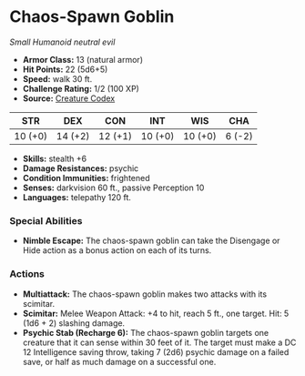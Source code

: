 # Chaos-Spawn Goblin

*Small* *Humanoid* *neutral evil*

- **Armor Class:** 13 (natural armor)
- **Hit Points:** 22 (5d6+5)
- **Speed:** walk 30 ft.
- **Challenge Rating:** 1/2 (100 XP)
- **Source:** [Creature Codex](https://koboldpress.com/kpstore/product/creature-codex-for-5th-edition-dnd/)

| STR | DEX | CON | INT | WIS | CHA |
| --- | --- | --- | --- | --- | --- |
| 10 (+0) | 14 (+2) | 12 (+1) | 10 (+0) | 10 (+0) | 6 (-2) |

- **Skills:** stealth +6
- **Damage Resistances:** psychic
- **Condition Immunities:** frightened
- **Senses:** darkvision 60 ft., passive Perception 10
- **Languages:** telepathy 120 ft.
### Special Abilities
- **Nimble Escape:** The chaos-spawn goblin can take the Disengage or Hide action as a bonus action on each of its turns.
### Actions
- **Multiattack:** The chaos-spawn goblin makes two attacks with its scimitar.
- **Scimitar:** Melee Weapon Attack: +4 to hit, reach 5 ft., one target. Hit: 5 (1d6 + 2) slashing damage.
- **Psychic Stab (Recharge 6):** The chaos-spawn goblin targets one creature that it can sense within 30 feet of it. The target must make a DC 12 Intelligence saving throw, taking 7 (2d6) psychic damage on a failed save, or half as much damage on a successful one.
